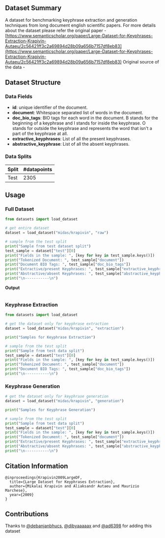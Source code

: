 ## Dataset Summary

A dataset for benchmarking keyphrase extraction and generation techniques from long document english scientific papers. For more details about the dataset please refer the original paper - [https://www.semanticscholar.org/paper/Large-Dataset-for-Keyphrases-Extraction-Krapivin-Autaeu/2c56421ff3c2a69894d28b09a656b7157df8eb83](https://www.semanticscholar.org/paper/Large-Dataset-for-Keyphrases-Extraction-Krapivin-Autaeu/2c56421ff3c2a69894d28b09a656b7157df8eb83)
Original source of the data - []()


## Dataset Structure


### Data Fields

- **id**: unique identifier of the document.
- **document**: Whitespace separated list of words in the document.
- **doc_bio_tags**: BIO tags for each word in the document. B stands for the beginning of a keyphrase and I stands for inside the keyphrase. O stands for outside the keyphrase and represents the word that isn't a part of the keyphrase at all.
- **extractive_keyphrases**: List of all the present keyphrases.
- **abstractive_keyphrase**: List of all the absent keyphrases.


### Data Splits

|Split| #datapoints  |
|--|--|
| Test | 2305 |


## Usage

### Full Dataset

```python
from datasets import load_dataset

# get entire dataset
dataset = load_dataset("midas/krapivin", "raw")

# sample from the test split
print("Sample from test dataset split")
test_sample = dataset["test"][0]
print("Fields in the sample: ", [key for key in test_sample.keys()])
print("Tokenized Document: ", test_sample["document"])
print("Document BIO Tags: ", test_sample["doc_bio_tags"])
print("Extractive/present Keyphrases: ", test_sample["extractive_keyphrases"])
print("Abstractive/absent Keyphrases: ", test_sample["abstractive_keyphrases"])
print("\n-----------\n")
```
**Output**

```bash

```

### Keyphrase Extraction
```python
from datasets import load_dataset

# get the dataset only for keyphrase extraction
dataset = load_dataset("midas/krapivin", "extraction")

print("Samples for Keyphrase Extraction")

# sample from the test split
print("Sample from test data split")
test_sample = dataset["test"][0]
print("Fields in the sample: ", [key for key in test_sample.keys()])
print("Tokenized Document: ", test_sample["document"])
print("Document BIO Tags: ", test_sample["doc_bio_tags"])
print("\n-----------\n")
```

### Keyphrase Generation
```python
# get the dataset only for keyphrase generation
dataset = load_dataset("midas/krapivin", "generation")

print("Samples for Keyphrase Generation")

# sample from the test split
print("Sample from test data split")
test_sample = dataset["test"][0]
print("Fields in the sample: ", [key for key in test_sample.keys()])
print("Tokenized Document: ", test_sample["document"])
print("Extractive/present Keyphrases: ", test_sample["extractive_keyphrases"])
print("Abstractive/absent Keyphrases: ", test_sample["abstractive_keyphrases"])
print("\n-----------\n")
```

## Citation Information
```
@inproceedings{Krapivin2009LargeDF,
  title={Large Dataset for Keyphrases Extraction},
  author={Mikalai Krapivin and Aliaksandr Autaeu and Maurizio Marchese},
  year={2009}
}

```

## Contributions
Thanks to [@debanjanbhucs](https://github.com/debanjanbhucs), [@dibyaaaaax](https://github.com/dibyaaaaax) and [@ad6398](https://github.com/ad6398) for adding this dataset
